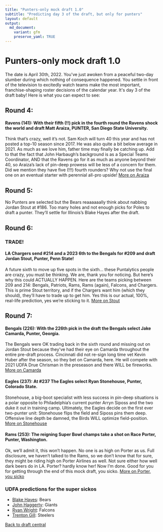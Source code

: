 ```yaml
---
title: "Punters-only mock draft 1.0"
subtitle: "Predicting day 3 of the draft, but only for punters"
layout: default
output:
  md_document:
    variant: gfm
    preserve_yaml: TRUE
---
```

# Punters-only mock draft 1.0
The date is April 30th, 2022. You've just awoken from a peaceful two-day slumber during which nothing of consequence happened. You settle in front of the television to excitedly watch teams make the most important, franchise-shaping roster decisions of the calendar year. It's day 3 of the draft baby! Here is what you can expect to see:

## Round 4:

#### Ravens (141): With their fifth (!!) pick in the fourth round the Ravens shock the world and draft Matt Araiza, PUNTER, San Diego State University. 

Think that’s crazy, well it’s not. Sam Koch will turn 40 this year and has not posted a top-10 season since 2017. He was also quite a bit below average in 2021. As much as we love him, father time may finally be catching up. Add to that the fact that John Harbaugh’s background is as a Special Teams Coordinator, AND that the Ravens go for it as much as anyone beyond their 40, so Araiza’s lack of pin-deep prowess will be less of a concern for them. Did we mention they have five (!!!) fourth rounders? Why not use the final one on an eventual starter with perennial all-pro upside! [More on Araiza](/draft_central/bigboard.html#matt-araiza)

## Round 5:
No Punters are selected but the Bears reaaaaaally think about nabbing Jordan Stout at #186. Too many holes and not enough picks for Poles to draft a punter. They’ll settle for Illinois’s Blake Hayes after the draft.

## Round 6:

### TRADE!
#### LA Chargers send #214 and a 2023 6th to the Bengals for #209 and draft Jordan Stout, Punter, Penn State! 

A future sixth to move up five spots in the sixth… these Puntalytics people are crazy, you must be thinking. We are, thank you for noticing. But here’s why this could ACTUALLY HAPPEN. Here are the teams picking between 209 and 214: Bengals, Patriots, Rams, Rams (again), Falcons, and Chargers. This is prime Stout territory, and if the Chargers want him (which they should), they’ll have to trade up to get him. Yes this is our actual, 100%, real-life prediction, yes we’re sticking to it. [More on Stout](/draft_central/bigboard.html#jordan-stout)

## Round 7:

#### Bengals (226): With the 226th pick in the draft the Bengals select **Jake Camarda**, Punter, Georgia. 

The Bengals were OK trading back in the sixth round and missing out on Jordan Stout because they’ve had their eye on Camarda throughout the entire pre-draft process. Cincinnati did not re-sign long time vet Kevin Huber after the season, so they bet on Camarda, here. He will compete with 2021 UDFA Drue Chrisman in the preseason and there WILL be fireworks. [More on Camarda](/draft_central/bigboard.html#jake-camarda)

#### Eagles (237): At #237 The Eagles select Ryan Stonehouse, Punter, Colorado State. 

Stonehouse, a big-boot specialist with less success in pin-deep situations is a polar opposite to Philadelphia’s current punter Arryn Siposs and the two duke it out in training camp. Ultimately, the Eagles decide on the first ever two-punter unit: Stonehouse flips the field and Siposs pins them deep. Offensive line depth be damned, the Birds WILL optimize field-position. [More on Stonehouse](/draft_central/bigboard.html#ryan-stonehouse)

#### Rams (253): The reigning Super Bowl champs take a shot on Race Porter, Punter, Washington. 

Ok, we’ll admit it, this won’t happen. No one is as high on Porter as us. Full disclosure, we haven’t talked to the Rams, so we don’t know that for sure, they might be riding high on Porter Airlines as well. Not sure either how well dark beers do in LA. Porter? hardly know her! Now I’m done. Good for you for getting through the end of this mock draft, you sicko. [More on Porter, you sicko](/draft_central/bigboard.html#race-porter)

### UDFA predictions for the super sickos
- [Blake Hayes](/draft_central/bigboard.html#blake-hayes): Bears
- [John Haggerty](/draft_central/bigboard.html#john-haggerty): Giants
- [Ryan Wright](/draft_central/bigboard.html#ryan-wright): Falcons
- [Trenton Gill](/draft_central/bigboard.html#trenton-gill): Steelers

[Back to draft central](/draft_central.html)
